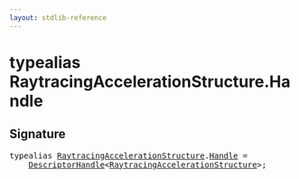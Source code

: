 ```yaml
---
layout: stdlib-reference
---
```


# typealias RaytracingAccelerationStructure\.Handle

## Signature

<pre>
<span class='code_keyword'>typealias</span> <a href="../types/raytracingaccelerationstructure-0am/index.html" class="code_type">RaytracingAccelerationStructure</a>.<a href="handle-0.html" class="code_type">Handle</a> = 
    <a href="../types/descriptorhandle-0a/index.html" class="code_type">DescriptorHandle</a>&lt;<a href="../types/raytracingaccelerationstructure-0am/index.html" class="code_type">RaytracingAccelerationStructure</a>&gt;;
</pre>

